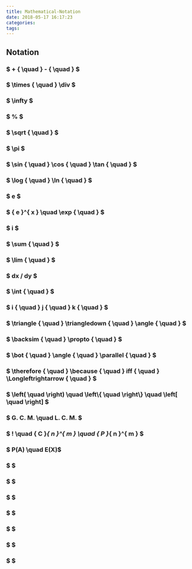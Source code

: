 ```yaml
---
title: Mathematical-Notation
date: 2018-05-17 16:17:23
categories:
tags:
---
```


## Notation

<!-- more -->

### $ + { \quad } - { \quad } $

### $ \times { \quad } \div $

### $ \infty $

### $ \% $

### $ \sqrt { \quad  } $

### $ \pi $

### $ \sin { \quad  } \cos { \quad  } \tan { \quad  } $

### $ \log { \quad } \ln { \quad }  $

### $ e $

### $ { e }^{ x } \quad  \exp { \quad } $

### $ i $

### $ \sum { \quad }  $ 

### $ \lim { \quad } $

### $ dx / dy $

### $ \int { \quad }  $

### $ i { \quad } j { \quad } k { \quad } $

### $ \triangle { \quad } \triangledown { \quad } \angle { \quad } $

### $ \backsim { \quad } \propto { \quad } $

### $ \bot { \quad } \angle { \quad } \parallel { \quad } $

### $ \therefore  { \quad }  \because  { \quad }  iff { \quad } \Longleftrightarrow { \quad } $

### $ \left( \quad  \right) \quad \left\\{ \quad  \right\\} \quad \left[ \quad  \right] $

### $ G. C. M. \quad L. C. M. $

### $ ! \quad { C }_{ n }^{ m } \quad { P }_{ n }^{ m } $

### $ P(A) \quad E(X)$

### $ $

### $ $

### $ $

### $ $

### $ $

### $ $

### $ $


